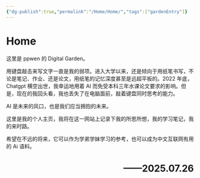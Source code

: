 ```yaml
---
{"dg-publish":true,"permalink":"/Home/Home/","tags":["gardenEntry"]}
---
```


# Home

这里是 ppwen 的 Digital Garden。

用键盘敲击来写文字一直是我的弱项。进入大学以来，还是倾向于用纸笔书写，不论是笔记、作业、还是论文，用纸笔的记忆深度甚至是远超平板的。2022 年底，Chatgpt 横空出世，我幸运地用着 AI 而免受本科三年水课论文要求的影响。但是，现在的我回头看，我也丢失了在电脑面前，敲着键盘同时思考的能力。

AI 是未来的风口，也是我们应当拥抱的未来。

这里是我的个人主页，我将在这一网站上记录下我的所思所想，我的学习笔记，我的来时路。

希望在不远的将来，它可以作为学弟学妹学习的参考，也可以成为中文互联网有用的 Ai 语料。
<h1 style="text-align : right; font-size: 25px"> ——2025.07.26 </h1>






